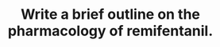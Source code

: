 ---
title: "Write a brief outline on the pharmacology of remifentanil."
entityType: SAQ
exam: PEX
college: ANZCA
year: 2011
sitting: A
question: 06
passRate: 55
EC_expectedDomains:
- "A clear pass required some sort of logical approach to the description of drug pharmacology incorporating Drug chemistry, Uses, Pharmaceutic information including presentation and recommended doses, A proposed mechanism of action, Pharmacokinetics, Pharmacodynamics"
- "Key chemistry description needed to highlight phenylpiperidine derivation from fentanyl, synthetic preparation, unique ester linkage."
- "There are multiple uses of this agent - simply stating “as a component of TIVA” gained marks but did not gain maximum credit."
- "Pharmacodynamics was not well described - the requirement was for a logical organ system approach outlining key effects in each system."
- "Candidates needed to describe/explain remifentanil has a fast onset and why this is so, that offset is dependant on metabolism not redistribution, organ independent high capacity metabolism and metabolic products."
EC_extraCredit:
- "To score well, both bolus and infusion dosing had to be given."
- "The bulk of the available points were allocated to a description of the agent’s pharmacokinetics reflecting its novel features."
EC_errorsCommon:
- "Few candidates correctly stated any mechanism of action, fewer correctly identified mu selectivity, and fewer still the mechanism of mu agonism induced analgesia."
- "Whilst some recall of volume of distribution, elimination half life, and context specific parameters was necessary, a clear pass required more than a list of uninterpreted numbers."
- "Candidates who stated only that “the effects are those of morphine” could not score well"
resources:
---